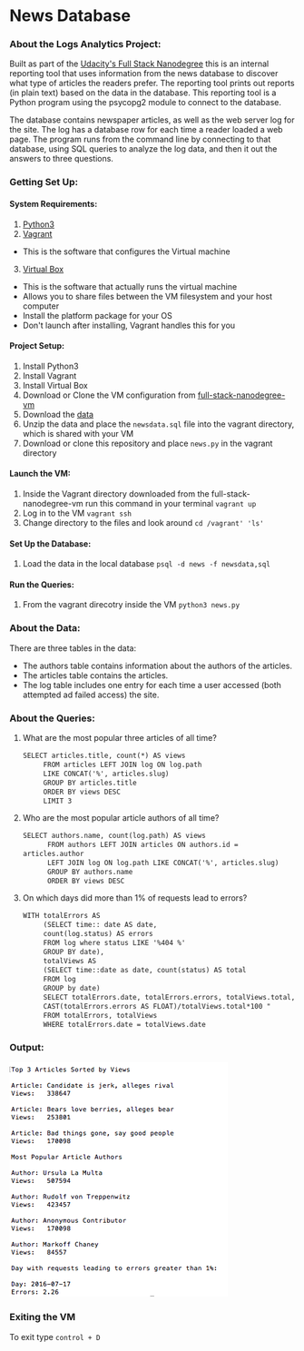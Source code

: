 # News Database
### About the Logs Analytics Project:
Built as part of the [Udacity's Full Stack Nanodegree](https://classroom.udacity.com/nanodegrees/nd004/parts/8d3e23e1-9ab6-47eb-b4f3-d5dc7ef27bf0/modules/bc51d967-cb21-46f4-90ea-caf73439dc59/lessons/262a84d7-86dc-487d-98f9-648aa7ca5a0f/concepts/079be127-2d22-4c62-91a8-aa031e760eb0) this is an internal reporting tool that uses information from the news database to discover what type of articles the readers prefer. The reporting tool prints out reports (in plain text) based on the data in the database. This reporting tool is a Python program using the psycopg2 module to connect to the database. 

The database contains newspaper articles, as well as the web server log for the site. The log has a database row for each time a reader loaded a web page. The program runs from the command line by connecting to that database, using SQL queries to analyze the log data, and then it out the answers to three questions.

### Getting Set Up:

#### System Requirements:
1. [Python3](https://www.python.org/)
2. [Vagrant](https://www.vagrantup.com/)
  * This is the software that configures the Virtual machine
3. [Virtual Box](https://www.virtualbox.org/)
  * This is the software that actually runs the virtual machine
  * Allows you to share files between the VM filesystem and your host computer
  * Install the platform package for your OS
  * Don't launch after installing, Vagrant handles this for you

#### Project Setup:
1. Install Python3 
2. Install Vagrant
3. Install Virtual Box
4. Download or Clone the VM configuration from [full-stack-nanodegree-vm](https://github.com/udacity/fullstack-nanodegree-vm)
5. Download the [data](https://d17h27t6h515a5.cloudfront.net/topher/2016/August/57b5f748_newsdata/newsdata.zip)
6. Unzip the data and place the `newsdata.sql` file into the vagrant directory, which is shared with your VM
7. Download or clone this repository and place `news.py` in the vagrant directory

#### Launch the VM:
1. Inside the Vagrant directory downloaded from the full-stack-nanodegree-vm run this command in your terminal
   `vagrant up`
2. Log in to the VM 
   `vagrant ssh`
3. Change directory to the files and look around
   `cd /vagrant' 'ls' `
   
#### Set Up the Database:
1. Load the data in the local database
   `psql -d news -f newsdata,sql`
  
#### Run the Queries:
1. From the vagrant direcotry inside the VM
   `python3 news.py`

### About the Data:
There are three tables in the data:
* The authors table contains information about the authors of the articles.
* The articles table contains the articles.
* The log table includes one entry for each time a user accessed (both attempted ad failed access) the site.

### About the Queries:
1. What are the most popular three articles of all time?
   ```
   SELECT articles.title, count(*) AS views 
        FROM articles LEFT JOIN log ON log.path 
        LIKE CONCAT('%', articles.slug) 
        GROUP BY articles.title 
        ORDER BY views DESC 
        LIMIT 3
   ```
2. Who are the most popular article authors of all time?
   ```
   SELECT authors.name, count(log.path) AS views
         FROM authors LEFT JOIN articles ON authors.id = articles.author 
         LEFT JOIN log ON log.path LIKE CONCAT('%', articles.slug) 
         GROUP BY authors.name 
         ORDER BY views DESC
   ``` 
3. On which days did more than 1% of requests lead to errors?
   ```
   WITH totalErrors AS 
        (SELECT time:: date AS date, 
        count(log.status) AS errors 
        FROM log where status LIKE '%404 %' 
        GROUP BY date), 
        totalViews AS 
        (SELECT time::date as date, count(status) AS total 
        FROM log 
        GROUP by date) 
        SELECT totalErrors.date, totalErrors.errors, totalViews.total, 
        CAST(totalErrors.errors AS FLOAT)/totalViews.total*100 "
        FROM totalErrors, totalViews 
        WHERE totalErrors.date = totalViews.date
   ```
### Output:
![screen shot](data.png?raw=true "Data Output")
### Exiting the VM
To exit type `control + D`

